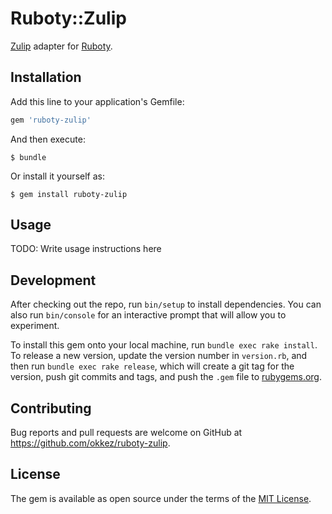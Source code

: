 # Ruboty::Zulip

[Zulip](https://zulip.org) adapter for [Ruboty](https://github.com/r7kamura/ruboty).

## Installation

Add this line to your application's Gemfile:

```ruby
gem 'ruboty-zulip'
```

And then execute:

    $ bundle

Or install it yourself as:

    $ gem install ruboty-zulip

## Usage

TODO: Write usage instructions here

## Development

After checking out the repo, run `bin/setup` to install dependencies. You can also run `bin/console` for an interactive prompt that will allow you to experiment.

To install this gem onto your local machine, run `bundle exec rake install`. To release a new version, update the version number in `version.rb`, and then run `bundle exec rake release`, which will create a git tag for the version, push git commits and tags, and push the `.gem` file to [rubygems.org](https://rubygems.org).

## Contributing

Bug reports and pull requests are welcome on GitHub at https://github.com/okkez/ruboty-zulip.


## License

The gem is available as open source under the terms of the [MIT License](http://opensource.org/licenses/MIT).

